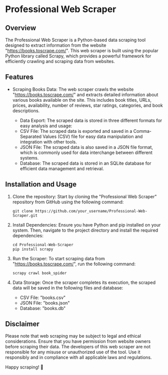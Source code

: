 # Professional Web Scraper

## Overview

The Professional Web Scraper is a Python-based data scraping tool designed to extract information from the website "https://books.toscrape.com/". This web scraper is built using the popular Python library called Scrapy, which provides a powerful framework for efficiently crawling and scraping data from websites.

## Features

- Scraping Books Data: The web scraper crawls the website "https://books.toscrape.com/" and extracts detailed information about various books available on the site. This includes book titles, URLs, prices, availability, number of reviews, star ratings, categories, and book descriptions.

  - Data Export: The scraped data is stored in three different formats for easy analysis and usage:
  - CSV File: The scraped data is exported and saved in a Comma-Separated Values (CSV) file for easy data manipulation and integration with other tools.
  - JSON File: The scraped data is also saved in a JSON file format, which is commonly used for data interchange between different systems.
  - Database: The scraped data is stored in an SQLite database for efficient data management and retrieval.

## Installation and Usage

1. Clone the repository: Start by cloning the "Professional Web Scraper" repository from GitHub using the following command:
   ```
   git clone https://github.com/your_username/Professional-Web-Scraper.git
   ```

2. Install Dependencies: Ensure you have Python and pip installed on your system. Then, navigate to the project directory and install the required dependencies:
   ```
   cd Professional-Web-Scraper
   pip install scrapy
   ```

3. Run the Scraper: To start scraping data from "https://books.toscrape.com/", run the following command:
   ```
   scrapy crawl book_spider
   ```

4. Data Storage: Once the scraper completes its execution, the scraped data will be saved in the following files and database:
   - CSV File: "books.csv"
   - JSON File: "books.json"
   - Database: "books.db"


## Disclaimer

Please note that web scraping may be subject to legal and ethical considerations. Ensure that you have permission from website owners before scraping their data. The developers of this web scraper are not responsible for any misuse or unauthorized use of the tool. Use it responsibly and in compliance with all applicable laws and regulations.

Happy scraping! 🚀

